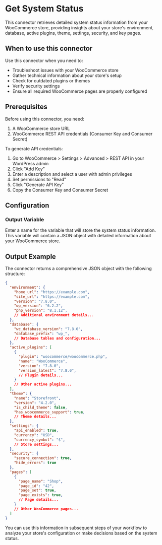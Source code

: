 # Get System Status

This connector retrieves detailed system status information from your WooCommerce store, providing insights about your store's environment, database, active plugins, theme, settings, security, and key pages.

## When to use this connector

Use this connector when you need to:
- Troubleshoot issues with your WooCommerce store
- Gather technical information about your store's setup
- Check for outdated plugins or themes
- Verify security settings
- Ensure all required WooCommerce pages are properly configured

## Prerequisites

Before using this connector, you need:
1. A WooCommerce store URL
2. WooCommerce REST API credentials (Consumer Key and Consumer Secret)

To generate API credentials:
1. Go to WooCommerce > Settings > Advanced > REST API in your WordPress admin
2. Click "Add Key"
3. Enter a description and select a user with admin privileges
4. Set permissions to "Read"
5. Click "Generate API Key"
6. Copy the Consumer Key and Consumer Secret

## Configuration

### Output Variable
Enter a name for the variable that will store the system status information. This variable will contain a JSON object with detailed information about your WooCommerce store.

## Output Example

The connector returns a comprehensive JSON object with the following structure:

```json
{
  "environment": {
    "home_url": "https://example.com",
    "site_url": "https://example.com",
    "version": "7.8.0",
    "wp_version": "6.2.2",
    "php_version": "8.1.12",
    // Additional environment details...
  },
  "database": {
    "wc_database_version": "7.8.0",
    "database_prefix": "wp_",
    // Database tables and configuration...
  },
  "active_plugins": [
    {
      "plugin": "woocommerce/woocommerce.php",
      "name": "WooCommerce",
      "version": "7.8.0",
      "version_latest": "7.8.0",
      // Plugin details...
    }
    // Other active plugins...
  ],
  "theme": {
    "name": "Storefront",
    "version": "4.2.0",
    "is_child_theme": false,
    "has_woocommerce_support": true,
    // Theme details...
  },
  "settings": {
    "api_enabled": true,
    "currency": "USD",
    "currency_symbol": "$",
    // Store settings...
  },
  "security": {
    "secure_connection": true,
    "hide_errors": true
  },
  "pages": [
    {
      "page_name": "Shop",
      "page_id": "42",
      "page_set": true,
      "page_exists": true,
      // Page details...
    }
    // Other WooCommerce pages...
  ]
}
```

You can use this information in subsequent steps of your workflow to analyze your store's configuration or make decisions based on the system status.